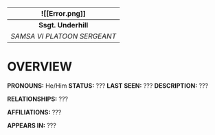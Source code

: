 
|       ![[Error.png]]        |
| :-------------------------: |
|     **Ssgt. Underhill**     |
| *SAMSA VI PLATOON SERGEANT* |
# **OVERVIEW**
**PRONOUNS:** He/Him
**STATUS:** ???
**LAST SEEN:** ???
**DESCRIPTION:** ???

**RELATIONSHIPS:** ???

**AFFILIATIONS:** ???

**APPEARS IN:** ???
